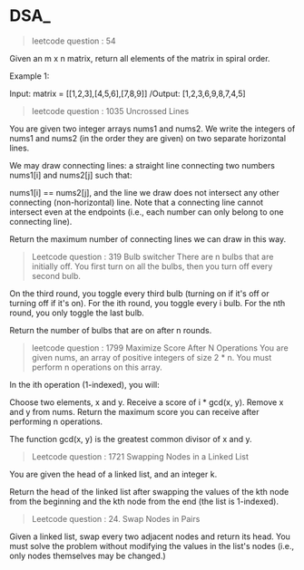 # DSA_

>leetcode question : 54

Given an m x n matrix, return all elements of the matrix in spiral order.

Example 1:

Input: matrix = [[1,2,3],[4,5,6],[7,8,9]]
/Output: [1,2,3,6,9,8,7,4,5]

>leetcode question : 1035 Uncrossed Lines

You are given two integer arrays nums1 and nums2. We write the integers of nums1 and nums2 (in the order they are given) on two separate horizontal lines.

We may draw connecting lines: a straight line connecting two numbers nums1[i] and nums2[j] such that:

nums1[i] == nums2[j], and
the line we draw does not intersect any other connecting (non-horizontal) line.
Note that a connecting line cannot intersect even at the endpoints (i.e., each number can only belong to one connecting line).

Return the maximum number of connecting lines we can draw in this way.

>Leetcode question : 319 Bulb switcher
There are n bulbs that are initially off. You first turn on all the bulbs, then you turn off every second bulb.

On the third round, you toggle every third bulb (turning on if it's off or turning off if it's on). For the ith round, you toggle every i bulb. For the nth round, you only toggle the last bulb.

Return the number of bulbs that are on after n rounds.

>leetcode question : 1799 Maximize Score After N Operations
You are given nums, an array of positive integers of size 2 * n. You must perform n operations on this array.

In the ith operation (1-indexed), you will:

Choose two elements, x and y.
Receive a score of i * gcd(x, y).
Remove x and y from nums.
Return the maximum score you can receive after performing n operations.

The function gcd(x, y) is the greatest common divisor of x and y.

>Leetcode question : 1721 Swapping Nodes in a Linked List

You are given the head of a linked list, and an integer k.

Return the head of the linked list after swapping the values of the kth node from the beginning and the kth node from the end (the list is 1-indexed).

>Leetcode question : 24. Swap Nodes in Pairs

Given a linked list, swap every two adjacent nodes and return its head. You must solve the problem without modifying the values in the list's nodes (i.e., only nodes themselves may be changed.)

 